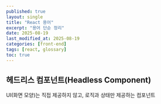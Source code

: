 ```yaml
---
published: true
layout: single
title: "React 용어"
excerpt: "용어 단순 정리"
date: 2025-08-19
last_modified_at: 2025-08-19
categories: [front-end]
tags: [react, glossary]
toc: true
---
```


## 헤드리스 컴포넌트(Headless Component)
UI(화면 모양)는 직접 제공하지 않고, 로직과 상태만 제공하는 컴포넌트
